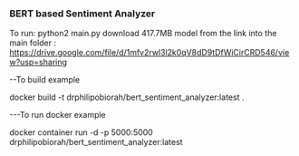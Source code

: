 ### BERT based Sentiment Analyzer
To run: python2 main.py
download 417.7MB model from the link into the main folder : https://drive.google.com/file/d/1mfv2rwl3l2k0qV8dD9tDfWiCirCRD546/view?usp=sharing


--To build example

docker build -t drphilipobiorah/bert_sentiment_analyzer:latest .    


---To run docker example

docker container run -d -p 5000:5000 drphilipobiorah/bert_sentiment_analyzer:latest 